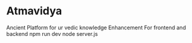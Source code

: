 # Atmavidya
Ancient  Platform  for ur vedic knowledge Enhancement 
For frontend and backend 
npm run dev 
node server.js

